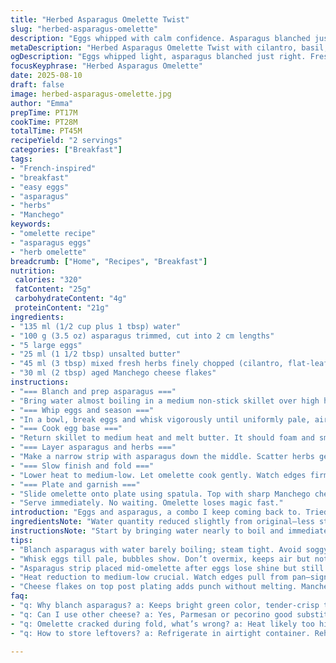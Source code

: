 ```yaml
---
title: "Herbed Asparagus Omelette Twist"
slug: "herbed-asparagus-omelette"
description: "Eggs whipped with calm confidence. Asparagus blanched just right, tender but with bite. Herbs swapped up—cilantro and basil sneak in for a twist. Aged manchego replaces washed-rind cheese, giving that sharp, nutty pop. Butter sizzles, eggs bubble, edges firming unevenly, inviting a fold. Timing's a dance—listen for that soft hiss, watch the eggs thicken without drying out. The omelette’s tender center still quivers, herby brightness bursting under the rich cheese topping. Quick, no fuss, but every step matters. No shortcuts around feeling the omelette with your spatula—too fast, and it cracks. Slow and steady yields that luscious, creamy bite."
metaDescription: "Herbed Asparagus Omelette Twist with cilantro, basil, Manchego. Blanched asparagus crisp, eggs soft with slow fold. Nutty butter, fresh herbs brighten each bite."
ogDescription: "Eggs whipped light, asparagus blanched just right. Fresh herbs scattered on top; sharp Manchego flakes finish. Slow cook, fold gentle. Creamy center, herb punch."
focusKeyphrase: "Herbed Asparagus Omelette"
date: 2025-08-10
draft: false
image: herbed-asparagus-omelette.jpg
author: "Emma"
prepTime: PT17M
cookTime: PT28M
totalTime: PT45M
recipeYield: "2 servings"
categories: ["Breakfast"]
tags:
- "French-inspired"
- "breakfast"
- "easy eggs"
- "asparagus"
- "herbs"
- "Manchego"
keywords:
- "omelette recipe"
- "asparagus eggs"
- "herb omelette"
breadcrumb: ["Home", "Recipes", "Breakfast"]
nutrition: 
 calories: "320"
 fatContent: "25g"
 carbohydrateContent: "4g"
 proteinContent: "21g"
ingredients:
- "135 ml (1/2 cup plus 1 tbsp) water"
- "100 g (3.5 oz) asparagus trimmed, cut into 2 cm lengths"
- "5 large eggs"
- "25 ml (1 1/2 tbsp) unsalted butter"
- "45 ml (3 tbsp) mixed fresh herbs finely chopped (cilantro, flat-leaf parsley, basil)"
- "30 ml (2 tbsp) aged Manchego cheese flakes"
instructions:
- "=== Blanch and prep asparagus ==="
- "Bring water almost boiling in a medium non-stick skillet over high heat. Add asparagus, toss briefly, and cover to steam for about 4 minutes. Water should reduce close to dry, asparagus tender but still crisp. Season lightly with salt and freshly ground pepper. Remove asparagus with slotted spoon onto plate. Wipe skillet dry with paper towel."
- "=== Whip eggs and season ==="
- "In a bowl, break eggs and whisk vigorously until uniformly pale, airy bubbles forming. Salt and pepper to taste. Avoid over-salting since cheese adds saltiness."
- "=== Cook egg base ==="
- "Return skillet to medium heat and melt butter. It should foam and smell slightly nutty but not brown. Pour eggs in, tilting pan to spread evenly. Immediately, with a heatproof spatula, start nudging the still liquid eggs at edges inward, letting runny egg flood underneath. This prevents burnt bottom and uneven cooking. After 2-3 minutes, surface will look set but moist in center."
- "=== Layer asparagus and herbs ==="
- "Make a narrow strip with asparagus down the middle. Scatter herbs generously all over the egg’s surface. Herbs give brightness; trust the bit of moisture they release."
- "=== Slow finish and fold ==="
- "Lower heat to medium-low. Let omelette cook gently. Watch edges firming and forming a slight pull away from skillet—this signals readiness. After 2-3 minutes, carefully fold edges over asparagus strip, forming a neat wallet. The center still slightly unset, almost custardy. Cook for another 2 minutes just to set the fold and avoid runny eggs—watch for gentle wobble, never dry or browned."
- "=== Plate and garnish ==="
- "Slide omelette onto plate using spatula. Top with sharp Manchego cheese flakes, adding salty, nutty punch. Heat from omelette will soften cheese slightly, no melting required."
- "Serve immediately. No waiting. Omelette loses magic fast."
introduction: "Eggs and asparagus, a combo I keep coming back to. Tried the classic fines herbes approach but got bored, needed freshness and contrast. Cilantro sneaks in with how bright it smells; basil softens the bite. Manchego for that twist on melted cheese, richer than washed-rind, less funky but sharp. Blanching asparagus thoroughly but never soggy—not crush it with steam, keep a snap. Eggs whisked just right—no rubbery overcooking here. Cooking slow, watching edges bubble and pull away keeps creamy center. Folded gently, with herbs scattered not buried. Butter’s flavor carries it all, the hiss as it cooks is soundtrack you learn to trust. A dish that looks simple but demands attention."
ingredientsNote: "Water quantity reduced slightly from original—less steaming, more control over asparagus texture. Asparagus trimmed smaller, avoids woody stems disrupting bite; uniform 2 cm lengths cook evenly. I swapped original herbs—cilantro and basil added for freshness and layered aroma. Parsley remains to keep herb brightness. Butter measure cut down a bit, important to avoid greasy finish. Cheese switch: Manchego instead of washed-rind. Manchego’s firm texture flakes nicely; melts just enough from heat below but stands out on top. If you lack Manchego, aged Parmesan or pecorino works well—just no processed cheese. Eggs: five large used instead of six to keep omelette lighter and easier to fold. Salt carefully measured; cheese adds salt burst, so seasoning is subtle. Consider using olive oil if butter missing, but flavor shift is notable—no replacement for nutty brown butter aroma."
instructionsNote: "Start by bringing water nearly to boil and immediately adding asparagus. Partial steaming controls texture. Do not overboil or water dries too fast and asparagus chars. Using a slotted spoon to remove avoids soggy bottom. Drying skillet essential—water left changes egg texture. Whisk eggs until airy bubbles appear; resistant to overmixing eggs reduces toughness. Season lightly to balance cheese saltiness. Melt butter over medium heat; foaming stage indicates right temperature, avoid browning or milk solids burn. Pour eggs and avoid stirring like scrambled eggs—nudge edges only to promote even cooking and prevent burning bottom. Lay asparagus strip down center after eggs lose shine but still quite wet on top. Herbs sprinkled on top—not pushed into eggs—preserves fresh color and flavor pop. Reduce heat to let fold set without drying—too hot, omelette cracks; too low, eggs won’t firm properly. Fold sides gently over and cook about two minutes for perfect semi-set interior. Serve immediately to retain soft texture; leftovers turn rubbery fast. A spatula with thin flexible edge is key; plastic or wood preferred over metal to avoid scratching pan and for gentle lifting."
tips:
- "Blanch asparagus with water barely boiling; steam tight. Avoid soggy stems by trimming woody parts. Two centimeters length hits right texture, still snaps. Remove with slotted spoon, dry skillet fast. Wet pan ruins egg texture. Control steam moisture over direct boil to keep bite fresh."
- "Whisk eggs till pale, bubbles show. Don’t overmix, keeps air but not rubber. Salt lightly since cheese adds salt burst later. Butter’s foam stage key. If it browns, flavor shifts wrong. Melt gently over medium heat only. Pour eggs and avoid stirring like scrambled. Nudge edges only to shape, trap runny center."
- "Asparagus strip placed mid-omelette after eggs lose shine but still wet on top. Herbs sprinkled loosely, not buried; moisture release brightens whole. Parsley for brightness, cilantro punchy, basil softens herb profile. Timing here delicate; set edges but keep center wobble as guide."
- "Heat reduction to medium-low crucial. Watch edges pull from pan—signals ready to fold. Fold gently edges over asparagus creating wallet shape. Cook fold for two minutes more; avoid dry or brown surface. Wobble must remain in middle, custard-like, invites creamy bite. Higher heat breaks fold, too low leaves runny."
- "Cheese flakes on top post plating adds punch without melting. Manchego firm, flakes easily, softens from residual heat. Parmesan or pecorino work if Manchego missing; skip processed cheese always. Butter can swap olive oil, but butter’s nutty aroma lost. Flexible thin spatula key—plastic or wood better; metal risks pan damage, no scratches allowed."
faq:
- "q: Why blanch asparagus? a: Keeps bright green color, tender-crisp texture. Boiling water dries fast, risks soggy ends or burnt tips. Steam method controls moisture, avoids mushy bites. Timing tight—over 4 mins softens too much."
- "q: Can I use other cheese? a: Yes, Parmesan or pecorino good substitutes. Aim for aged versions, flaky texture. Avoid processed kinds, they melt wrong and change texture. Cheese plays salt role too—reduce added salt proportionally."
- "q: Omelette cracked during fold, what’s wrong? a: Heat likely too high or eggs overcooked. Fold when edges just pull away, center wobbling. Fold slow, gentle pressure only. Too hot dries surface, brittle folds snap. Use medium-low heat to keep elasticity."
- "q: How to store leftovers? a: Refrigerate in airtight container. Reheat gently in low pan or microwave. But omelette loses creamy softness fast, becomes rubbery. Best eaten fresh. Can chop and fold into scrambled eggs next day for rescue."

---
```

